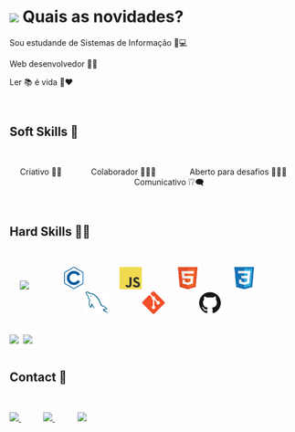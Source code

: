 <h1><img src="https://emojis.slackmojis.com/emojis/images/1563480763/5999/meow_party.gif?1563480763" width="30"/> Quais as novidades?</h1>


<p> Sou estudande de Sistemas de Informação 📱💻</p>
<p> Web desenvolvedor 🚀🌐 </p>
<p> Ler 📚 é vida 🥰❤️ <p>
<br>

## __Soft Skills__ 📌
<br>

<p align="center">
Criativo 💭💡
&nbsp;&nbsp;&nbsp;&nbsp;&nbsp;&nbsp;&nbsp;&nbsp;&nbsp;&nbsp;&nbsp;	
Colaborador 🤝🙋‍♂️
&nbsp;&nbsp;&nbsp;&nbsp;&nbsp;&nbsp;&nbsp;&nbsp;&nbsp;&nbsp;&nbsp;&nbsp;&nbsp; 
Aberto para desafios 🎯🏃‍♂️
&nbsp;&nbsp;&nbsp;&nbsp;&nbsp;&nbsp;&nbsp;&nbsp;&nbsp;&nbsp;&nbsp;&nbsp;&nbsp;
Comunicativo ❕❔🗨
</p>
<br>

## __Hard Skills__ 👨‍💻
<br>

<p align="center">
    <img height="40" src="https://user-images.githubusercontent.com/81859569/118542169-0330bd00-b729-11eb-9f31-88f0dbb5bd79.png">
    &nbsp;&nbsp;&nbsp;&nbsp;&nbsp;&nbsp;&nbsp;&nbsp;&nbsp;&nbsp;&nbsp;&nbsp;&nbsp;
    <img height="40" src="https://raw.githubusercontent.com/devicons/devicon/9f4f5cdb393299a81125eb5127929ea7bfe42889/icons/c/c-line.svg">
    &nbsp;&nbsp;&nbsp;&nbsp;&nbsp;&nbsp;&nbsp;&nbsp;&nbsp;&nbsp;&nbsp;&nbsp;&nbsp;
    <img height="40" src="https://raw.githubusercontent.com/devicons/devicon/master/icons/javascript/javascript-original.svg">
    &nbsp;&nbsp;&nbsp;&nbsp;&nbsp;&nbsp;&nbsp;&nbsp;&nbsp;&nbsp;&nbsp;&nbsp;&nbsp;
    <img height="40" src="https://raw.githubusercontent.com/devicons/devicon/master/icons/html5/html5-original.svg">
    &nbsp;&nbsp;&nbsp;&nbsp;&nbsp;&nbsp;&nbsp;&nbsp;&nbsp;&nbsp;&nbsp;&nbsp;&nbsp;
    <img height="40" src="https://raw.githubusercontent.com/devicons/devicon/master/icons/css3/css3-original.svg">
    &nbsp;&nbsp;&nbsp;&nbsp;&nbsp;&nbsp;&nbsp;&nbsp;&nbsp;&nbsp;&nbsp;&nbsp;&nbsp;
   <img height="40" src="https://raw.githubusercontent.com/devicons/devicon/master/icons/mysql/mysql-original.svg">
     &nbsp;&nbsp;&nbsp;&nbsp;&nbsp;&nbsp;&nbsp;&nbsp;&nbsp;&nbsp;&nbsp;&nbsp;&nbsp;
    <img height="40" src="https://raw.githubusercontent.com/devicons/devicon/master/icons/git/git-original.svg">
    &nbsp;&nbsp;&nbsp;&nbsp;&nbsp;&nbsp;&nbsp;&nbsp;&nbsp;&nbsp;&nbsp;&nbsp;&nbsp;
    <img height="40" src="https://raw.githubusercontent.com/devicons/devicon/master/icons/github/github-original.svg">       
</p>
<br/>

<div>
    <img src="https://github-readme-stats.vercel.app/api?username=araujoleonardo310&theme=dark&show_icons=true" height="150em" align=center>&nbsp;
    <img src="https://github-readme-stats.vercel.app/api/top-langs/?username=araujoleonardo310&layout=compact" height="150em" align=center>
</div>
<br>

## Contact 📱
<br>
<p align="left">
    <a href="https://github.com/araujoleonardo310">
        <img  src="https://img.shields.io/badge/github-%23100000.svg?&style=for-the-badge&logo=github&logoColor=white&link=mailto:https://github.com/araujoleonardo310" height="20em">
    </a>
    &nbsp;&nbsp;&nbsp;&nbsp;&nbsp;&nbsp;&nbsp;&nbsp;&nbsp;	
    <a href="mailto:araujoleonardo310@gmail.com">
        <img src="https://img.shields.io/badge/gmail-D14836?&style=for-the-badge&logo=gmail&logoColor=white&link=mailto:araujoleonardo310@gmail.com" height="20em">
    </a>
    &nbsp;&nbsp;&nbsp;&nbsp;&nbsp;&nbsp;&nbsp;&nbsp;&nbsp;
    <a href="https://www.linkedin.com/in/leonardoaraujo310/">
        <img src="https://img.shields.io/badge/linkedin-%230077B5.svg?&style=for-the-badge&logo=linkedin&logoColor=white&link=mailto:https://www.linkedin.com/in/leonardoaraujo310/" height="20em">
    </a>
</p>







